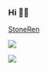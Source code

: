 ### Hi  🧗‍♂️

[StoneRen](https://stoneren.top)


[![](https://feihua.onrender.com/shici?site=github.com/StoneRen)](https://feihua.onrender.com/shici?site=github.com/StoneRen)


![](https://github-profile-summary-cards.vercel.app/api/cards/stats?username=JCSIVO&theme=github_dark) 



<!--
**StoneRen/StoneRen** is a ✨ _special_ ✨ repository because its `README.md` (this file) appears on your GitHub profile.

Here are some ideas to get you started:

- 🔭 I’m currently working on ...
- 🌱 I’m currently learning ...
- 👯 I’m looking to collaborate on ...
- 🤔 I’m looking for help with ...
- 💬 Ask me about ...
- 📫 How to reach me: ...
- 😄 Pronouns: ...
- ⚡ Fun fact: ...
-->

